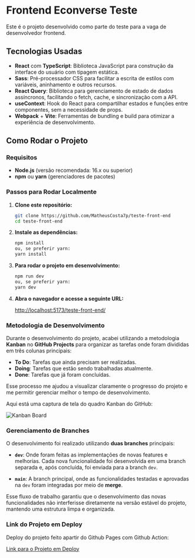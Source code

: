 # Frontend Econverse Teste

Este é o projeto desenvolvido como parte do teste para a vaga de desenvolvedor frontend.

## Tecnologias Usadas

- **React** com **TypeScript**: Biblioteca JavaScript para construção da interface do usuário com tipagem estática.
- **Sass**: Pré-processador CSS para facilitar a escrita de estilos com variáveis, aninhamento e outros recursos.
- **React Query**: Biblioteca para gerenciamento de estado de dados assíncronos, facilitando o fetch, cache, e sincronização com a API.
- **useContext**: Hook do React para compartilhar estados e funções entre componentes, sem a necessidade de props.
- **Webpack** + **Vite**: Ferramentas de bundling e build para otimizar a experiência de desenvolvimento.

## Como Rodar o Projeto

### Requisitos

- **Node.js** (versão recomendada: 16.x ou superior)
- **npm** ou **yarn** (gerenciadores de pacotes)

### Passos para Rodar Localmente

1. **Clone este repositório:**
   ```bash
   git clone https://github.com/MatheusCosta7p/teste-front-end
   cd teste-front-end
   ```

2. **Instale as dependências:**
    ```bash
    npm install
    ou, se preferir yarn:
    yarn install
    ```

3. **Para rodar o projeto em desenvolvimento:**
    ```bash
    npm run dev
    ou, se preferir yarn:
    yarn dev
    ```

4. **Abra o navegador e acesse a seguinte URL:**

   [http://localhost:5173/teste-front-end/](http://localhost:5173/teste-front-end/)



### Metodologia de Desenvolvimento

Durante o desenvolvimento do projeto, acabei utilizando a metodologia **Kanban** no **GitHub Projects** para organizar as tarefas onde foram divididas em três colunas principais:

- **To Do**: Tarefas que ainda precisam ser realizadas.
- **Doing**: Tarefas que estão sendo trabalhadas atualmente.
- **Done**: Tarefas que já foram concluídas.

Esse processo me ajudou a visualizar claramente o progresso do projeto e me permitir gerenciar melhor o tempo de desenvolvimento.

Aqui está uma captura de tela do quadro Kanban do GitHub:

![Kanban Board](https://github.com/user-attachments/assets/385d6efd-dcde-437a-a08b-352eacf49e97)

### Gerenciamento de Branches

O desenvolvimento foi realizado utilizando **duas branches** principais:

- **`dev`**: Onde foram feitas as implementações de novas features e melhorias. Cada nova funcionalidade foi desenvolvida em uma branch separada e, após concluída, foi enviada para a branch `dev`.
  
- **`main`**: A branch principal, onde as funcionalidades testadas e aprovadas na `dev` foram integradas por meio de **merge**.

Esse fluxo de trabalho garantiu que o desenvolvimento das novas funcionalidades não interferisse diretamente na versão estável do projeto, mantendo uma estrutura limpa e organizada.


### Link do Projeto em Deploy

Deploy do projeto feito apartir do Github Pages com Github Action:

[Link para o Projeto em Deploy](https://matheuscosta7p.github.io/teste-front-end/)

